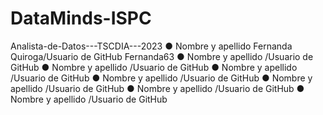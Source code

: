 # DataMinds-ISPC
Analista-de-Datos---TSCDIA---2023 
● Nombre y apellido Fernanda Quiroga/Usuario de GitHub Fernanda63 
● Nombre y apellido /Usuario de GitHub 
● Nombre y apellido /Usuario de GitHub 
● Nombre y apellido /Usuario de GitHub 
● Nombre y apellido /Usuario de GitHub 
● Nombre y apellido /Usuario de GitHub 
● Nombre y apellido /Usuario de GitHub 
● Nombre y apellido /Usuario de GitHub
